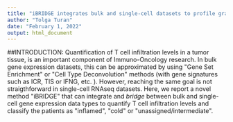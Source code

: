 ```yaml
---
title: "iBRIDGE integrates bulk and single-cell datasets to profile granular heterogeneity of TIME"
author: "Tolga Turan"
date: "February 1, 2022"
output: html_document
---
```


##INTRODUCTION:
Quantification of T cell infiltration levels in a tumor tissue, is an important component of Immuno-Oncology research. In bulk gene expression datasets, this can be approximated by using "Gene Set Enrichment" or "Cell Type Deconvolution" methods (with gene signatures such as ICR, TIS or IFNG, etc. ). However, reaching the same goal is not straigthforward in single-cell RNAseq datasets. Here, we report a novel method "iBRIDGE" that can integrate and *bridge* between bulk and single-cell gene expression data types to quantify T cell infiltration levels and classify the patients as "inflamed", "cold" or "unassigned/intermediate".





